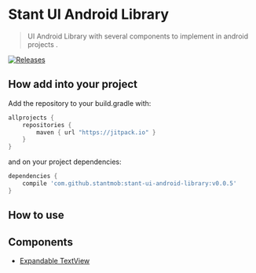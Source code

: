 # Stant UI Android Library

> UI Android Library with several components to implement in android projects .

[![Releases](https://jitpack.io/v/stantmob/stant-ui-android-library.svg)](https://jitpack.io/#stantmob/stant-ui-android-library)


## How add into your project
Add the repository to your build.gradle with:
```gradle
allprojects {
    repositories {
        maven { url "https://jitpack.io" }
    }
}
```
and on your project dependencies:

```gradle
dependencies {
    compile 'com.github.stantmob:stant-ui-android-library:v0.0.5'
}

```

## How to use

## Components

* [Expandable TextView](ui-library/src/main/java/br/com/stant/libraries/uilibrary/components/expandabletextview/doc/expandabletextview.md)